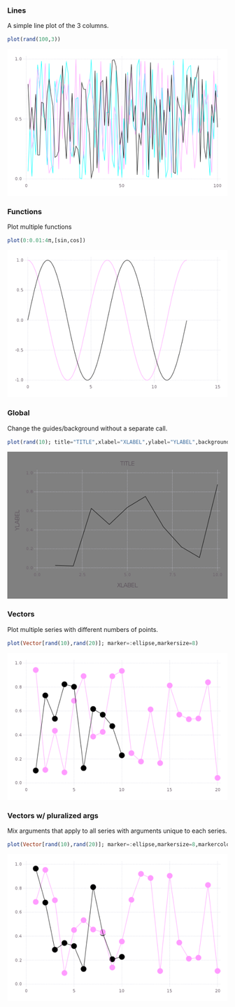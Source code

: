 ### Lines

A simple line plot of the 3 columns.

```julia
plot(rand(100,3))
```

![](../img/gadfly_example_1.png)

### Functions

Plot multiple functions

```julia
plot(0:0.01:4π,[sin,cos])
```

![](../img/gadfly_example_2.png)

### Global

Change the guides/background without a separate call.

```julia
plot(rand(10); title="TITLE",xlabel="XLABEL",ylabel="YLABEL",background_color=RGB(0.5,0.5,0.5))
```

![](../img/gadfly_example_3.png)

### Vectors

Plot multiple series with different numbers of points.

```julia
plot(Vector[rand(10),rand(20)]; marker=:ellipse,markersize=8)
```

![](../img/gadfly_example_4.png)

### Vectors w/ pluralized args

Mix arguments that apply to all series with arguments unique to each series.

```julia
plot(Vector[rand(10),rand(20)]; marker=:ellipse,markersize=8,markercolors=[:red,:blue])
```

![](../img/gadfly_example_5.png)

